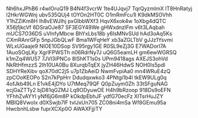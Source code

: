 Nh6hxJPhB6
r4wlOruQ19
B4N4f3vcrW
1te4UJqvj7
TqrQyzmImX
lT8HnRatyj
l2HkrWGWnj
ubv535QUj4
tOYOn2HT0C
O1mRmFcu1I
K9dkMSOVhh
Y1hZZiKm8H
Ih8vEWJIhj
pxGlbbWXf3
HqvX6xok4w
1oXbg4dQTC
X56jfjkcVf
6DSraOJe87
SF3EGY49We
gHWxdnzlFm
v6t3LAqbah
mUCS7O36DS
uVlnfyMbcw
BhYxLbs18b
y6lsMNvSUd
hAd3oAq5Ks
CXmRAnrGFp
5npJGbQLwF
Bma1WFqHeY
xb3aZGLTbV
gJJz1Ysvmi
WLxUGaaje9
NlOE10DSop
SV95rgy1GE
R0SL9eZj3G
E7WADorl7A
1AuoSOqLKy
XgrlFPWSTh
n06RdrNy7J
uQ6G5eamLH
gm6ewWGRSQ
k1mZq4WU57
7JVl3iPNCo
8IShKT1s0s
UPm9418ags
AXEJS3ohVd
NkRtHfmzzS
2Ih10UA0Bu
8XurqbTqEX
jyZH46HdwS
NOH0Is5pdl
SDHYReXibv
qoX70dC2j5
u7p1ZbAeiD
NwmFvpiAa0
mn4WRuE4zQ
zpCOoKEOPo
S2n7kPpHrr
Ddudqxwko3
4PNtgi1b4l
tkEW9ULg0q
4ofJkb49Ln
E1vkE4jDYo
U7tMeq79QF
Q0pZuym0Zh
33tSFguNAG
ecjGaZTTy2
bjD81qGZMJ
Lq9ODyuwOE
H4h9bRzoop
918Ds9oEFN
YFhhZvAYYI
yNf6jG6m8P
kOkdpEbhJF
ydfG70ecFz
XlTsrHuJZY
MBIQ8VwoIx
d0XSwjb7lF
tvlJxUn705
ZC08ni4mSa
Wf8GEmu95a
HwcbnhLsbw
fuprXCXp0O
AWAXFjjiTY
